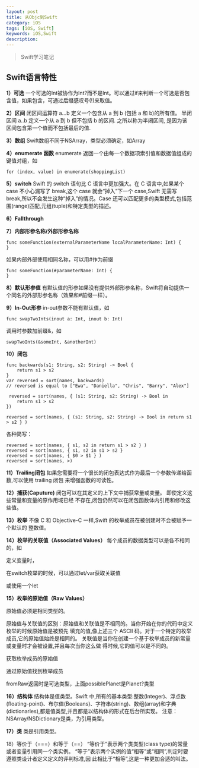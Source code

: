 ```yaml
---
layout: post
title: 从Objc到Swift
category: iOS
tags: [iOS, Swift]
keywords: iOS,Swift
description: 
---
```


> Swift学习笔记

## Swift语言特性

**1）可选**
一个可选的Int被协作为Int?而不是Int。可以通过if来判断一个可选是否包含值，如果包含，可通过后缀感叹号(!)来取值。

**2）区间**
闭区间运算符 a...b 定义一个包含从 a 到 b (包括 a 和 b)的所有值。
半闭区间 a..b 定义一个从 a 到 b 但不包括 b 的区间. 之所以称为半闭区间, 是因为该 区间包含第一个值而不包括最后的值.

**3）数组**
Swift数组不同于NSArray，类型必须确定，如Array<Int>

**4）enumerate 函数**
enumerate 返回一个由每一个数据项索引值和数据值组成的键值对组，如

```
for (index, value) in enumerate(shoppingList)
```

**5）switch**
Swift 的 switch 语句比 C 语言中更加强大。在 C 语言中,如果某个 case 不小心漏写了 break,这个 case 就会“掉入”下一个 case,Swift 无需写 break,所以不会发生这种“掉入”的情况。Case 还可以匹配更多的类型模式,包括范围(range)匹配,元组(tuple)和特定类型的描述。

**6）Fallthrough**

**7）内部形参名称/外部形参名称**

```
func someFunction(externalParameterName localParameterName: Int) {
}
```

如果内部外部使用相同名称，可以用#作为前缀

```
func someFunction(#parameterName: Int) {
}
```

**8）默认形参值**
有默认值的形参如果没有提供外部形参名称，Swift将自动提供一个同名的外部形参名称（效果和#前缀一样）。

**9）In-Out形参**
in-out参数不能有默认值，如

```
func swapTwoInts(inout a: Int, inout b: Int)
```

调用时参数加前缀&，如

```
swapTwoInts(&someInt, &anotherInt)
```

**10）闭包**

```
func backwards(s1: String, s2: String) -> Bool { 
	return s1 > s2}var reversed = sort(names, backwards)// reversed is equal to ["Ewa", "Daniella", "Chris", "Barry", "Alex"]
```

```
￼reversed = sort(names, { (s1: String, s2: String) -> Bool in 
	return s1 > s2})
```

```
reversed = sort(names, { (s1: String, s2: String) -> Bool in return s1 > s2 } )
```
各种简写：

```
reversed = sort(names, { s1, s2 in return s1 > s2 } )
reversed = sort(names, { s1, s2 in s1 > s2 } 
reversed = sort(names, { $0 > $1 } )
reversed = sort(names, >)
```










**11）Trailing闭包**
如果您需要将一个很长的闭包表达式作为最后一个参数传递给函数,可以使用 trailing 闭包
 来增强函数的可读性。


**12）捕获(Caputure)**
 闭包可以在其定义的上下文中捕获常量或变量。 即使定义这些常量和变量的原作用域已经 不存在,闭包仍然可以在闭包函数体内引用和修改这些值。

**13）枚举**
不像 C 和 Objective-C 一样,Swift 的枚举成员在被创建时不会被赋予一个默认的 整数值。

**14）枚举的关联值（Associated Values）**
每个成员的数据类型可以是各不相同的，如

定义变量时，

在switch枚举的时候，可以通过let/var获取关联值

或使用一个let


**15）枚举的原始值（Raw Values）**

原始值必须是相同类型的。

原始值与关联值的区别：原始值和关联值是不相同的。当你开始在你的代码中定义枚举的时候原始值是被预先 填充的值,像上述三个 ASCII 码。对于一个特定的枚举成员,它的原始值始终是相同的。 关联值是当你在创建一个基于枚举成员的新常量或变量时才会被设置,并且每次当你这么做 得时候,它的值可以是不同的。

获取枚举成员的原始值


通过原始值找到枚举成员

fromRaw返回时是可选类型，上面possiblePlanet是Planet?类型



**16）结构体**
结构体是值类型。Swift 中,所有的基本类型:整数(Integer)、浮点数(floating-point)、布尔值(Booleans)、字符串(string)、数组(array)和字典(dictionaries),都是值类型,并且都是以结构体的形式在后台所实现。
注意：NSArray/NSDictionary是类，为引用类型。

**17）类**
类是引用类型。

18）等价于（===）和等于（==）
“等价于”表示两个类类型(class type)的常量或者变量引用同一个类实例。 “等于”表示两个实例的值“相等”或“相同”,判定时要遵照类设计者定义定义的评判标准,因 此相比于“相等”,这是一种更加合适的叫法。